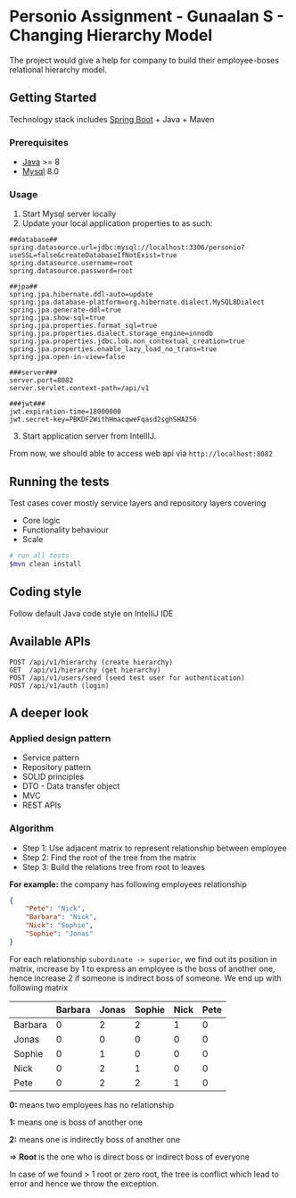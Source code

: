 ﻿# Personio Assignment - Gunaalan S - Changing Hierarchy Model

The project would give a help for company to build their employee-boses relational hierarchy model.

## Getting Started

Technology stack includes [Spring Boot](https://spring.io/projects/spring-boot) + Java + Maven

### Prerequisites
- [Java](https://www.oracle.com/technetworkk/java/javase/downloads/jdk8-downloads-2133151.html) >= 8
- [Mysql](https://dev.mysql.com/doc/mysql-installation-excerpt/8.0/en/) 8.0


### Usage
1. Start Mysql server locally
2. Update your local application properties to as such:
```
##database##
spring.datasource.url=jdbc:mysql://localhost:3306/personio?useSSL=false&createDatabaseIfNotExist=true
spring.datasource.username=root
spring.datasource.password=root

##jpa##
spring.jpa.hibernate.ddl-auto=update
spring.jpa.database-platform=org.hibernate.dialect.MySQL8Dialect
spring.jpa.generate-ddl=true
spring.jpa.show-sql=true
spring.jpa.properties.format_sql=true
spring.jpa.properties.dialect.storage_engine=innodb
spring.jpa.properties.jdbc.lob.non_contextual_creation=true
spring.jpa.properties.enable_lazy_load_no_trans=true
spring.jpa.open-in-view=false

###server###
server.port=8082
server.servlet.context-path=/api/v1

###jwt###
jwt.expiration-time=18000000
jwt.secret-key=PBKDF2WithHmacqweFqasd2sghSHA256
```

3. Start application server from IntellIJ.

From now, we should able to access web api via `http://localhost:8082`

## Running the tests
Test cases cover mostly service layers and repository layers covering
* Core logic
* Functionality behaviour
* Scale  
```bash
# run all tests
$mvn clean install
```
## Coding style
Follow default Java code style on IntelliJ IDE

## Available APIs
```
POST /api/v1/hierarchy (create hierarchy)
GET  /api/v1/hierarchy (get hierarchy)
POST /api/v1/users/seed (seed test user for authentication)
POST /api/v1/auth (login)
```
## A deeper look

### Applied design pattern
- Service pattern
- Repository pattern
- SOLID principles
- DTO - Data transfer object
- MVC
- REST APIs

### Algorithm
- Step 1: Use adjacent matrix to represent relationship between employee
- Step 2: Find the root of the tree from the matrix
- Step 3: Build the relations tree from root to leaves

**For example:** the company has following employees relationship
```json
{
	"Pete": "Nick",
	"Barbara": "Nick",
	"Nick": "Sophie",
	"Sophie": "Jonas"
}
```
For each relationship `subordinate -> superior`, we find out its position in matrix, increase by 1 to express an employee is the boss of another one, hence increase 2 if someone is indirect boss of someone. We end up with following matrix

|         | Barbara | Jonas | Sophie | Nick | Pete |
|---------|---------|-------|--------|------|------|
| Barbara | 0       | 2     | 2      | 1    | 0    |
| Jonas   | 0       | 0     | 0      | 0    | 0    |
| Sophie  | 0       | 1     | 0      | 0    | 0    |
| Nick    | 0       | 2     | 1      | 0    | 0    |
| Pete    | 0       | 2     | 2      | 1    | 0    |

**0:** means two employees has no relationship

**1:** means one is boss of another one

**2:** means one is indirectly boss of another one

=> **Root** is the one who is direct boss or indirect boss of everyone

In case of we found > 1 root or zero root, the tree is conflict which lead to error and hence we throw the exception.